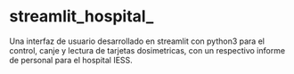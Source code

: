 # streamlit_hospital_
Una interfaz de usuario desarrollado en streamlit con python3 para el control, canje y lectura de tarjetas dosimetricas, con un respectivo informe de personal para el hospital IESS.
